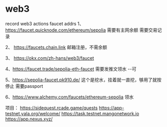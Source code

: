 # web3
record web3 actions
faucet addrs
1、 https://faucet.quicknode.com/ethereum/sepolia 需要有主网余额 需要交易记录

2、 https://faucets.chain.link 邮箱注册，不需余额

3、 https://okx.com/zh-hans/web3/faucet

4、https://faucet.trade/sepolia-eth-faucet 需要发推文领水 --可

5、https://sepolia-faucet.pk910.de/ 这个是挖水，挂着就一直挖，够用了就按停止 需要passport

6、https://www.alchemy.com/faucets/ethereum-sepolia 领水


项目：
https://sidequest.rcade.game/quests
https://app-testnet.yala.org/welcome/
https://task.testnet.mangonetwork.io
https://app.nexus.xyz/
